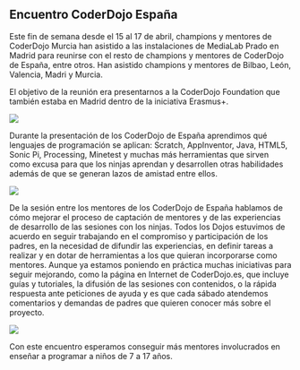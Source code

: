 ## Encuentro CoderDojo España

Este fin de semana desde el 15 al 17 de abril, champions y mentores de CoderDojo Murcia han asistido a las instalaciones de MediaLab Prado en Madrid para reunirse con el resto de champions y mentores de CoderDojo de España, entre otros. Han asistido champions y mentores de Bilbao, León, Valencia, Madri y Murcia.

El objetivo de la reunión era presentarnos a la CoderDojo Foundation que también estaba en Madrid dentro de la iniciativa Erasmus+.

![](1.png)

Durante la presentación de los CoderDojo de España aprendimos qué lenguajes de programación se aplican: Scratch, AppInventor, Java, HTML5, Sonic Pi, Processing, Minetest y muchas más herramientas que sirven como excusa para que los ninjas aprendan y desarrollen otras habilidades además de que se generan lazos de amistad entre ellos.

![](2.png)

De la sesión entre los mentores de los CoderDojo de España hablamos de cómo mejorar el proceso de captación de mentores y de las experiencias de desarrollo de las sesiones con los ninjas. Todos los Dojos estuvimos de acuerdo en seguir trabajando en el compromiso y participación de los padres, en la necesidad de difundir las experiencias, en definir tareas a realizar y en dotar de herramientas a los que quieran incorporarse como mentores. Aunque ya estamos poniendo en práctica muchas iniciativas para seguir mejorando, como la página en Internet de CoderDojo.es, que incluye guías y tutoriales, la difusión de las sesiones con contenidos, o la rápida respuesta ante peticiones de ayuda y es que cada sábado atendemos comentarios y demandas de padres que quieren conocer más sobre el proyecto.

![](3.png)

Con este encuentro esperamos conseguir más mentores involucrados en enseñar a programar a niños de 7 a 17 años.
